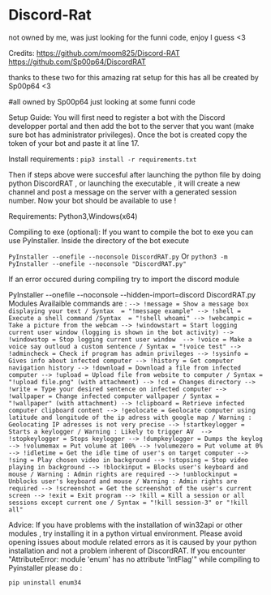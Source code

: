 # Discord-Rat
not owned by me, was just looking for the funni code, enjoy I guess <3


Credits:
https://github.com/moom825/Discord-RAT
https://github.com/Sp00p64/DiscordRAT


thanks to these two for this amazing rat
setup for this has all be created by Sp00p64 <3

#all owned by Sp00p64 just looking at some funni code

Setup Guide:
You will first need to register a bot with the Discord developper portal and then add the bot to the server that you want (make sure bot has administrator privileges). Once the bot is created copy the token of your bot and paste it at line 17.

Install requirements :
`pip3 install -r requirements.txt`

Then if steps above were succesful after launching the python file by doing python DiscordRAT , or launching the executable , it will create a new channel and post a message on the server with a generated session number.
Now your bot should be available to use !

Requirements:
Python3,Windows(x64)

Compiling to exe (optional):
If you want to compile the bot to exe you can use PyInstaller.
Inside the directory of the bot execute

`PyInstaller --onefile --noconsole DiscordRAT.py`
Or
`python3 -m PyInstaller --onefile --noconsole "DiscordRAT.py"`

If an error occured during compiling try to import the discord module

PyInstaller --onefile --noconsole --hidden-import=discord DiscordRAT.py
Modules
Availaible commands are :
`--> !message = Show a message box displaying your text / Syntax  = "!message example"
--> !shell = Execute a shell command /Syntax  = "!shell whoami"
--> !webcampic = Take a picture from the webcam
--> !windowstart = Start logging current user window (logging is shown in the bot activity)
--> !windowstop = Stop logging current user window 
--> !voice = Make a voice say outloud a custom sentence / Syntax = "!voice test"
--> !admincheck = Check if program has admin privileges
--> !sysinfo = Gives info about infected computer
--> !history = Get computer navigation history
--> !download = Download a file from infected computer
--> !upload = Upload file from website to computer / Syntax = "!upload file.png" (with attachment)
--> !cd = Changes directory
--> !write = Type your desired sentence on infected computer
--> !wallpaper = Change infected computer wallpaper / Syntax = "!wallpaper" (with attachment)
--> !clipboard = Retrieve infected computer clipboard content
--> !geolocate = Geolocate computer using latitude and longitude of the ip adress with google map / Warning : Geolocating IP adresses is not very precise
--> !startkeylogger = Starts a keylogger / Warning : Likely to trigger AV 
--> !stopkeylogger = Stops keylogger
--> !dumpkeylogger = Dumps the keylog
--> !volumemax = Put volume at 100%
--> !volumezero = Put volume at 0%
--> !idletime = Get the idle time of user's on target computer
--> !sing = Play chosen video in background
--> !stopsing = Stop video playing in background
--> !blockinput = Blocks user's keyboard and mouse / Warning : Admin rights are required
--> !unblockinput = Unblocks user's keyboard and mouse / Warning : Admin rights are required
--> !screenshot = Get the screenshot of the user's current screen
--> !exit = Exit program
--> !kill = Kill a session or all sessions except current one / Syntax = "!kill session-3" or "!kill all"`


Advice:
If you have problems with the installation of win32api or other modules , try installing it in a python virtual environment.
Please avoid opening issues about module related errors as it is caused by your python installation and not a problem inherent of DiscordRAT.
If you encounter "AttributeError: module 'enum' has no attribute 'IntFlag'" while compiling to Pyinstaller please do :

`pip uninstall enum34`
